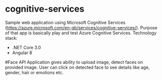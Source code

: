 # cognitive-services
Sample web application using Microsoft Cognitive Services (https://azure.microsoft.com/en-gb/services/cognitive-services/). Purpose of that app is basically play and test Azure Cognitive Services.
Technology stack:
  - .NET Core 3.0
  - Angular 8


#Face API
Application gives ability to upload image, detect faces on provided image. User can click on detected face to see details like age, gender, hair or emotions etc.
